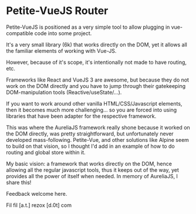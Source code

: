 # Petite-VueJS Router

Petite-VueJS is positioned as a very simple tool to allow plugging in vue-compatible code into some project.

It's a very small library (6k) that works directly on the DOM, yet it allows all the familiar elements of working with Vue-JS.

However, because of it's scope, it's intentionally not made to have routing, etc.

Frameworks like React and VueJS 3 are awesome, but because they do not work on the DOM directly and you have to jump through their gatekeeping DOM-manipulation tools (Reactive/useState/...).

If you want to work around other vanilla HTML/CSS/Javascript elements, then it becomes much more challenging... so you are forced into using libraries that have been adapter for the respective framework.

This was where the AureliaJS framework really shone because it worked on the DOM directly, was pretty straightforward, but unfortunately never developed mass-following. Petite-Vue, and 
other solutions like Alpine seem to build on that vision, so I thought I'd add in an example 
of how to do routing and global store within it.

My basic vision: a framework that works directly on the DOM, hence allowing all the regular 
javascript tools, thus it keeps out of the way, yet provides all the power of itself when 
needed. In memory of AureliaJS, I share this!

Feedback welcome here.

Fil
fil [a.t.] rezox [d.0t] com
